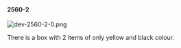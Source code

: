 #### 2560-2
![dev-2560-2-0.png](https://github.com/lil-lab/nlvr/raw/master/nlvr/dev/images/1/dev-2560-2-0.png "dev-2560-2-0.png")

There is a box with 2 items of only yellow and black colour.